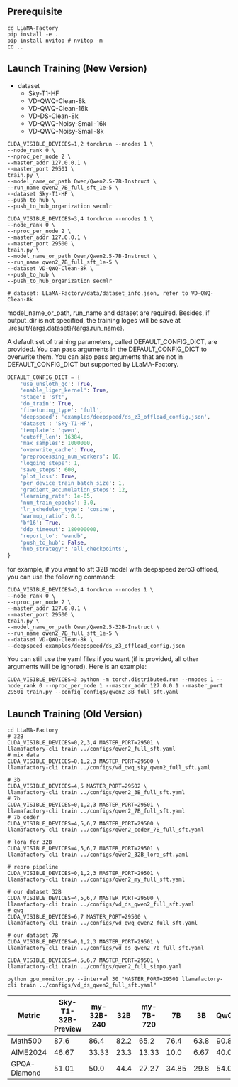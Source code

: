 ## Prerequisite
```shell
cd LLaMA-Factory
pip install -e .
pip install nvitop # nvitop -m
cd ..
```
## Launch Training (New Version)
- dataset
  - Sky-T1-HF
  - VD-QWQ-Clean-8k
  - VD-QWQ-Clean-16k
  - VD-DS-Clean-8k
  - VD-QWQ-Noisy-Small-16k
  - VD-QWQ-Noisy-Small-8k
```shell
CUDA_VISIBLE_DEVICES=1,2 torchrun --nnodes 1 \
--node_rank 0 \
--nproc_per_node 2 \
--master_addr 127.0.0.1 \
--master_port 29501 \
train.py \
--model_name_or_path Qwen/Qwen2.5-7B-Instruct \
--run_name qwen2_7B_full_sft_1e-5 \
--dataset Sky-T1-HF \
--push_to_hub \
--push_to_hub_organization secmlr

CUDA_VISIBLE_DEVICES=3,4 torchrun --nnodes 1 \
--node_rank 0 \
--nproc_per_node 2 \
--master_addr 127.0.0.1 \
--master_port 29500 \
train.py \
--model_name_or_path Qwen/Qwen2.5-7B-Instruct \
--run_name qwen2_7B_full_sft_1e-5 \
--dataset VD-QWQ-Clean-8k \
--push_to_hub \
--push_to_hub_organization secmlr

# dataset: LLaMA-Factory/data/dataset_info.json, refer to VD-QWQ-Clean-8k
```
model_name_or_path, run_name and dataset are required. Besides, if output_dir is not specified, the training loges will be save at ./result/{args.dataset}/{args.run_name}.

A default set of training parameters, called DEFAULT_CONFIG_DICT, are provided. You can pass arguments in the DEFAULT_CONFIG_DICT to overwrite them. You can also pass arguments that are not in DEFAULT_CONFIG_DICT but supported by LLaMA-Factory.

```python
DEFAULT_CONFIG_DICT = {
    'use_unsloth_gc': True,
    'enable_liger_kernel': True,
    'stage': 'sft',
    'do_train': True,
    'finetuning_type': 'full',
    'deepspeed': 'examples/deepspeed/ds_z3_offload_config.json',
    'dataset': 'Sky-T1-HF',
    'template': 'qwen',
    'cutoff_len': 16384,
    'max_samples': 1000000,
    'overwrite_cache': True,
    'preprocessing_num_workers': 16,
    'logging_steps': 1,
    'save_steps': 600,
    'plot_loss': True,
    'per_device_train_batch_size': 1,
    'gradient_accumulation_steps': 12,
    'learning_rate': 1e-05,
    'num_train_epochs': 3.0,
    'lr_scheduler_type': 'cosine',
    'warmup_ratio': 0.1,
    'bf16': True,
    'ddp_timeout': 180000000,
    'report_to': 'wandb',
    'push_to_hub': False,
    'hub_strategy': 'all_checkpoints',
}
```
for example, if you want to sft 32B model with deepspeed zero3 offload, you can use the following command:

```shell
CUDA_VISIBLE_DEVICES=3,4 torchrun --nnodes 1 \
--node_rank 0 \
--nproc_per_node 2 \
--master_addr 127.0.0.1 \
--master_port 29500 \
train.py \
--model_name_or_path Qwen/Qwen2.5-32B-Instruct \
--run_name qwen2_7B_full_sft_1e-5 \
--dataset VD-QWQ-Clean-8k \
--deepspeed examples/deepspeed/ds_z3_offload_config.json
```

You can still use the yaml files if you want (if is provided, all other arguments will be ignored). Here is an example:
```shell
CUDA_VISIBLE_DEVICES=3 python -m torch.distributed.run --nnodes 1 --node_rank 0 --nproc_per_node 1 --master_addr 127.0.0.1 --master_port 29501 train.py --config configs/qwen2_3B_full_sft.yaml
```

## Launch Training (Old Version)
```shell
cd LLaMA-Factory
# 32B
CUDA_VISIBLE_DEVICES=0,2,3,4 MASTER_PORT=29501 \
llamafactory-cli train ../configs/qwen2_full_sft.yaml
# mix data
CUDA_VISIBLE_DEVICES=0,1,2,3 MASTER_PORT=29500 \
llamafactory-cli train ../configs/vd_qwq_sky_qwen2_full_sft.yaml

# 3b
CUDA_VISIBLE_DEVICES=4,5 MASTER_PORT=29502 \
llamafactory-cli train ../configs/qwen2_3B_full_sft.yaml
# 7b
CUDA_VISIBLE_DEVICES=0,1,2,3 MASTER_PORT=29501 \
llamafactory-cli train ../configs/qwen2_7B_full_sft.yaml
# 7b coder
CUDA_VISIBLE_DEVICES=4,5,6,7 MASTER_PORT=29500 \
llamafactory-cli train ../configs/qwen2_coder_7B_full_sft.yaml

# lora for 32B
CUDA_VISIBLE_DEVICES=4,5,6,7 MASTER_PORT=29501 \
llamafactory-cli train ../configs/qwen2_32B_lora_sft.yaml

# repro pipeline
CUDA_VISIBLE_DEVICES=0,1,2,3 MASTER_PORT=29501 \
llamafactory-cli train ../configs/qwen2_my_full_sft.yaml

# our dataset 32B
CUDA_VISIBLE_DEVICES=4,5,6,7 MASTER_PORT=29500 \
llamafactory-cli train ../configs/vd_ds_qwen2_full_sft.yaml
# qwq
CUDA_VISIBLE_DEVICES=6,7 MASTER_PORT=29500 \
llamafactory-cli train ../configs/vd_qwq_qwen2_full_sft.yaml

# our dataset 7B
CUDA_VISIBLE_DEVICES=0,1,2,3 MASTER_PORT=29501 \
llamafactory-cli train ../configs/vd_ds_qwen2_7b_full_sft.yaml

CUDA_VISIBLE_DEVICES=4,5,6,7 MASTER_PORT=29501 \
llamafactory-cli train ../configs/qwen2_full_simpo.yaml

python gpu_monitor.py --interval 30 "MASTER_PORT=29501 llamafactory-cli train ../configs/vd_ds_qwen2_full_sft.yaml"
```


| Metric       | Sky-T1-32B-Preview | my-32B-240 | 32B  | my-7B-720 | 7B    | 3B   | QwQ  | ds-r1 | o1-preview |
|--------------|--------------------|------------|------|-----------|-------|------|------|-------|------------|
| Math500      | 87.6               | 86.4       | 82.2 | 65.2      | 76.4  | 63.8 | 90.8 |       | 81.4       |
| AIME2024     | 46.67              | 33.33      | 23.3 | 13.33     | 10.0  | 6.67 | 40.0 |       | 40.0       |
| GPQA-Diamond | 51.01              | 50.0       | 44.4 | 27.27     | 34.85 | 29.8 | 54.0 |       | 75.2       |